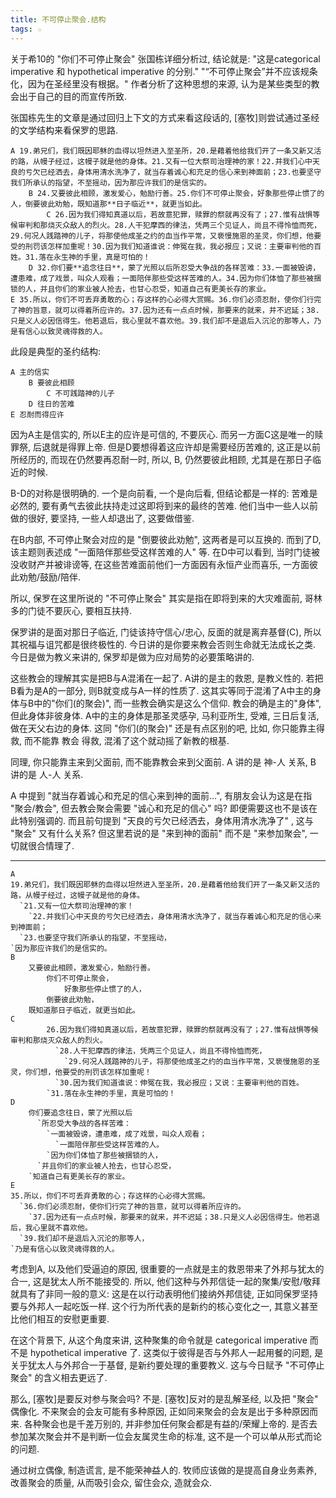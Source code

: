 ```yaml
---
title: 不可停止聚会.结构
tags: ☆
---
```


关于希10的 "你们不可停止聚会" 张国栋详细分析过, 结论就是: "这是categorical imperative  和 hypothetical imperative 的分别." "“不可停止聚会”并不应该规条化，因为在圣经里没有根据。"
作者分析了这种思想的来源, 认为是某些类型的教会出于自己的目的而宣传所致.

张国栋先生的文章是通过回归上下文的方式来看这段话的, [塞牧]则尝试通过圣经的文学结构来看保罗的思路.

```
A 19.弟兄们，我们既因耶稣的血得以坦然进入至圣所，20.是藉着他给我们开了一条又新又活的路，从幔子经过，这幔子就是他的身体。21.又有一位大祭司治理神的家！22.并我们心中天良的亏欠已经洒去，身体用清水洗净了，就当存着诚心和充足的信心来到神面前；23.也要坚守我们所承认的指望，不至摇动，因为那应许我们的是信实的。
    B 24.又要彼此相顾，激发爱心，勉励行善。25.你们不可停止聚会，好象那些停止惯了的人，倒要彼此劝勉，既知道那**日子临近**，就更当如此。
        C 26.因为我们得知真道以后，若故意犯罪，赎罪的祭就再没有了；27.惟有战惧等候审判和那烧灭众敌人的烈火。28.人干犯摩西的律法，凭两三个见证人，尚且不得怜恤而死，29.何况人践踏神的儿子，将那使他成圣之约的血当作平常，又亵慢施恩的圣灵，你们想，他要受的刑罚该怎样加重呢！30.因为我们知道谁说：伸冤在我，我必报应；又说：主要审判他的百姓。31.落在永生神的手里，真是可怕的！
    D 32.你们要**追念往日**，蒙了光照以后所忍受大争战的各样苦难：33.一面被毁谤，遭患难，成了戏景，叫众人观看；一面陪伴那些受这样苦难的人。34.因为你们体恤了那些被捆锁的人，并且你们的家业被人抢去，也甘心忍受，知道自己有更美长存的家业。
E 35.所以，你们不可丢弃勇敢的心；存这样的心必得大赏赐。36.你们必须忍耐，使你们行完了神的旨意，就可以得着所应许的。37.因为还有一点点时候，那要来的就来，并不迟延；38.只是义人必因信得生。他若退后，我心里就不喜欢他。39.我们却不是退后入沉沦的那等人，乃是有信心以致灵魂得救的人。
```

此段是典型的圣约结构:

```
A 主的信实
    B 要彼此相顾
        C 不可践踏神的儿子
    D 往日的苦难
E 忍耐而得应许
```
因为A主是信实的, 所以E主的应许是可信的, 不要灰心. 而另一方面C这是唯一的赎罪祭, 后退就是得罪上帝. 但是D要想得着这应许却是需要经历苦难的, 这正是以前所经历的, 而现在仍然要再忍耐一时, 所以, B, 仍然要彼此相顾, 尤其是在那日子临近的时候.

B-D的对称是很明确的. 一个是向前看, 一个是向后看, 但结论都是一样的: 苦难是必然的, 要有勇气去彼此扶持走过这即将到来的最终的苦难. 他们当中一些人以前做的很好, 要坚持, 一些人却退出了, 这要做借鉴.

在B内部, 不可停止聚会对应的是 "倒要彼此劝勉", 这两者是可以互换的. 而到了D, 该主题则表述成 "一面陪伴那些受这样苦难的人" 等. 在D中可以看到, 当时门徒被没收财产并被诽谤等, 在这些苦难面前他们一方面因有永恒产业而喜乐, 一方面彼此劝勉/鼓励/陪伴.

所以, 保罗在这里所说的 "不可停止聚会" 其实是指在即将到来的大灾难面前, 哥林多的门徒不要灰心, 要相互扶持.

保罗讲的是面对那日子临近, 门徒该持守信心/忠心, 反面的就是离弃基督(C), 所以其祝福与诅咒都是很终极性的. 今日讲的是你要来教会否则生命就无法成长之类. 今日是做为教义来讲的, 保罗却是做为应对局势的必要策略讲的.

这些教会的理解其实是把B与A混淆在一起了. A讲的是主的救恩, 是教义性的. 若把B看为是A的一部分, 则B就变成与A一样的性质了. 这其实等同于混淆了A中主的身体与B中的"你们(的聚会)", 而一些教会确实是这么个信仰. 教会的确是主的"身体", 但此身体非彼身体. A中的主的身体是那圣灵感孕, 马利亚所生, 受难, 三日后复活, 做在天父右边的身体. 这同 "你们(的聚会)" 还是有点区别的吧, 比如, 你只能靠主得救, 而不能靠 教会 得救, 混淆了这个就动摇了新教的根基.

同理, 你只能靠主来到父面前, 而不能靠教会来到父面前. A 讲的是 神-人 关系, B 讲的是 人-人 关系.

A 中提到 "就当存着诚心和充足的信心来到神的面前...", 有朋友会认为这是在指 "聚会/教会", 但去教会聚会需要 "诚心和充足的信心" 吗? 即便需要这也不是该在此特别强调的. 而且前句提到 "天良的亏欠已经洒去，身体用清水洗净了" , 这与 "聚会" 又有什么关系? 但这里若说的是 "来到神的面前" 而不是 "来参加聚会", 一切就很合情理了.

-----------

```
A
19.弟兄们，我们既因耶稣的血得以坦然进入至圣所，20.是藉着他给我们开了一条又新又活的路，从幔子经过，这幔子就是他的身体。
  `21.又有一位大祭司治理神的家！
    `22.并我们心中天良的亏欠已经洒去，身体用清水洗净了，就当存着诚心和充足的信心来到神面前；
  `23.也要坚守我们所承认的指望，不至摇动，
`因为那应许我们的是信实的。
B
    又要彼此相顾，激发爱心，勉励行善。
        你们不可停止聚会，
            好象那些停止惯了的人，
        倒要彼此劝勉，
    既知道那日子临近，就更当如此。
C
        26.因为我们得知真道以后，若故意犯罪，赎罪的祭就再没有了；27.惟有战惧等候审判和那烧灭众敌人的烈火。
          `28.人干犯摩西的律法，凭两三个见证人，尚且不得怜恤而死，
            `29.何况人践踏神的儿子，将那使他成圣之约的血当作平常，又亵慢施恩的圣灵，你们想，他要受的刑罚该怎样加重呢！
          `30.因为我们知道谁说：伸冤在我，我必报应；又说：主要审判他的百姓。
        `31.落在永生神的手里，真是可怕的！
D
    你们要追念往日，蒙了光照以后
      `所忍受大争战的各样苦难：
        `一面被毁谤，遭患难，成了戏景，叫众人观看；
          `一面陪伴那些受这样苦难的人。
        `因为你们体恤了那些被捆锁的人，
      `并且你们的家业被人抢去，也甘心忍受，
    `知道自己有更美长存的家业。
E
35.所以，你们不可丢弃勇敢的心；存这样的心必得大赏赐。
  `36.你们必须忍耐，使你们行完了神的旨意，就可以得着所应许的。
    `37.因为还有一点点时候，那要来的就来，并不迟延；38.只是义人必因信得生。他若退后，我心里就不喜欢他。
  `39.我们却不是退后入沉沦的那等人，
`乃是有信心以致灵魂得救的人。
```
考虑到A, 以及他们受逼迫的原因, 很重要的一点就是主的救恩带来了外邦与犹太的合一, 这是犹太人所不能接受的. 所以, 他们这种与外邦信徒一起的聚集/安慰/敬拜就具有了非同一般的意义: 这是在以行动表明他们接纳外邦信徒, 正如同保罗坚持要与外邦人一起吃饭一样. 这个行为所代表的是新约的核心变化之一, 其意义甚至比他们相互的安慰更重要.

在这个背景下, 从这个角度来讲, 这种聚集的命令就是 categorical imperative  而不是  hypothetical imperative 了. 这类似于彼得是否与外邦人一起用餐的问题, 是关乎犹太人与外邦合一于基督, 是新约要处理的重要教义. 这与今日赋予 "不可停止聚会" 的含义相去更远了.

那么, [塞牧]是要反对参与聚会吗? 不是. [塞牧]反对的是乱解圣经, 以及把 "聚会" 偶像化. 不来聚会的会友可能有多种原因, 正如同来聚会的会友是出于多种原因而来. 各种聚会也是千差万别的, 并非参加任何聚会都是有益的/荣耀上帝的. 是否去参加某次聚会并不是判断一位会友属灵生命的标准, 这不是一个可以单从形式而论的问题.

通过树立偶像, 制造谎言, 是不能荣神益人的. 牧师应该做的是提高自身业务素养, 改善聚会的质量, 从而吸引会众, 留住会众, 造就会众.

